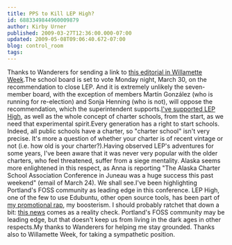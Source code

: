 ```yaml
---
title: PPS to Kill LEP High?
id: 6883349844960009879
author: Kirby Urner
published: 2009-03-27T12:36:00.000-07:00
updated: 2009-05-08T09:06:40.672-07:00
blog: control_room
tags: 
---
```


Thanks to Wanderers for sending a link to [this editorial in Willamette Week](http://wweek.com/editorial/3520/12350/).The school board is set to vote Monday night, March 30, on the recommendation to close LEP. And it is extremely unlikely the seven-member board, with the exception of members Martín González (who is running for re-election) and Sonja Henning (who is not), will oppose the recommendation, which the superintendent supports.[I've supported LEP High](http://worldgame.blogspot.com/2005/11/acting-locally-continued.html), as well as the whole concept of charter schools, from the start, as we need that experimental spirit.Every generation has a right to start schools.  Indeed, all public schools have a charter, so "charter school" isn't very precise.  It's more a question of whether your charter is of recent vintage or not (i.e. how old is your charter?).Having observed LEP's adventures for some years, I've been aware that it was never very popular with the older charters, who feel threatened, suffer from a siege mentality.  Alaska seems more enlightened in this respect, as Anna is reporting "The Alaska Charter School Association Conference in Juneau was a huge success this past weekend" (email of March 24).  We shall see.I've been highlighting Portland's FOSS community as leading edge in this conference.  LEP High, one of the few to use Edubuntu, other open source tools, has been part of [my promotional rap](http://wanderers.pbwiki.com/PyconPromo), my boosterism. I should probably ratchet that down a bit: [this news](http://www.oregonlive.com/portland/index.ssf/2009/03/portland_school_board_closes_p.html) comes as a reality check. Portland's FOSS community may be leading edge, but that doesn't keep us from living in the dark ages in other respects.My thanks to Wanderers for helping me stay grounded.  Thanks also to Willamette Week, for taking a sympathetic position.